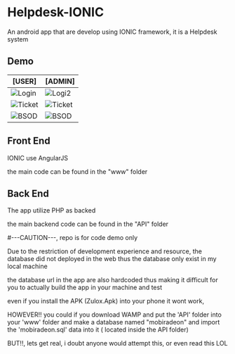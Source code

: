 # Helpdesk-IONIC
An android app that are develop using IONIC framework, it is a Helpdesk system

## Demo

|  **[USER]**   |  **[ADMIN]**   |
| ------------- | ------------- |
| ![Login](http://i.imgur.com/ekRpBUK.png)   | ![Logi2](http://i.imgur.com/oReTFV9.png)  |
| ![Ticket](http://i.imgur.com/Y7Rm72w.png)   |   ![Ticket](http://i.imgur.com/XpFOsIs.png) |
| ![BSOD](http://i.imgur.com/jDvglCs.png) |   ![BSOD](http://i.imgur.com/uDflx7x.png)  |


## Front End

IONIC use AngularJS

the main code can be found in the "www" folder

## Back End

The app utilize PHP as backed

the main backend code can be found in the "API" folder


#---CAUTION---, repo is for code demo only

Due to the restriction of development experience and resource, the database did not deployed in the web thus the database only exist in my local machine

the database url in the app are also hardcoded thus making it difficult for you to actually build the app in your machine and test

even if you install the APK (Zulox.Apk) into your phone it wont work,

HOWEVER!! you could if you download WAMP and put the 'API' folder into your 'www' folder and make a database named "mobiradeon" and import the 'mobiradeon.sql' data into it ( located inside the API folder)


BUT!!, lets get real, i doubt anyone would attempt this, or even read this LOL


